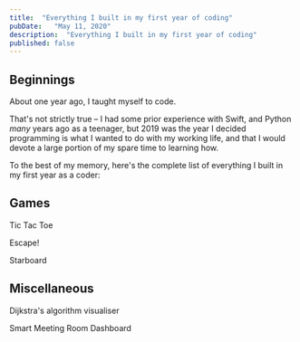```yaml
---
title:  "Everything I built in my first year of coding"
pubDate:   "May 11, 2020"
description:  "Everything I built in my first year of coding"
published: false
---
```


## Beginnings

About one year ago, I taught myself to code. 

That's not strictly true – I had some prior experience with Swift, and Python _many_ years ago as a teenager, but 2019 was the year I decided programming is what I wanted to do with my working life, and that I would devote a large portion of my spare time to learning how. 

To the best of my memory, here's the complete list of everything I built in my first year as a coder: 

## Games

Tic Tac Toe

Escape!

Starboard

## Miscellaneous 

Dijkstra's algorithm visualiser

Smart Meeting Room Dashboard
